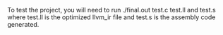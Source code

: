 To test the project, you will need to run ./final.out test.c test.ll and test.s where test.ll is the optimized llvm_ir file and test.s is the assembly code generated.
